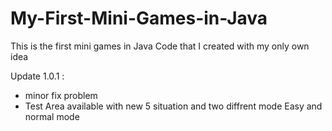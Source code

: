 # My-First-Mini-Games-in-Java
This is the first mini games in Java Code that I created with my only own idea

Update 1.0.1 :
  + minor fix problem
  + Test Area available with new 5 situation and two diffrent mode
      Easy and normal mode
